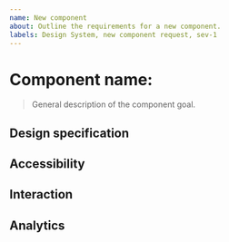 ```yaml
---
name: New component
about: Outline the requirements for a new component.
labels: Design System, new component request, sev-1
---
```


# Component name: 

> General description of the component goal.


## Design specification

<!-- 
    Snapshots and link to mock-ups for this component.  Should cover themes and states with guidelines for spacing, typography, and structure.  Breakpoint details for desktop, tablet, and mobile or general guidance for responsive changes.
-->


## Accessibility

<!-- 
    Guidance for keyboard navigation and screen-reader engagement.  [Best practice documentation](https://usability.yale.edu/web-accessibility/articles) from Yale University.
-->


## Interaction

<!-- General guidance for how a user should interact with this component. -->


## Analytics

<!-- How will this component be tracked?  Are any custom events needed to hook into the state of the component? -->